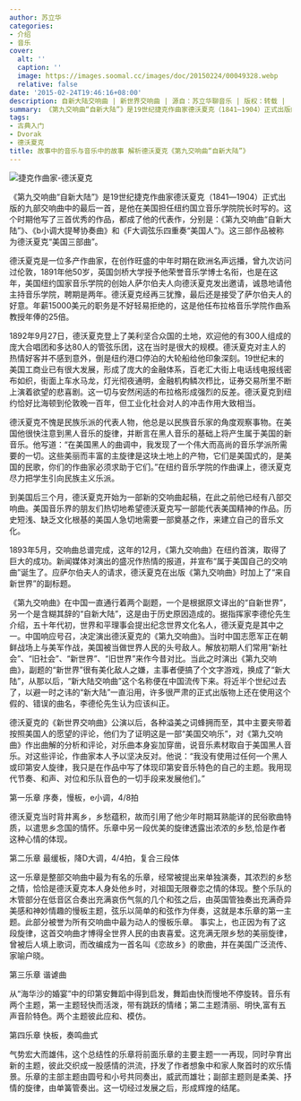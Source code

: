 ```yaml
---
author: 苏立华
categories:
- 介绍
- 音乐
cover:
  alt: ''
  caption: ''
  image: https://images.soomal.cc/images/doc/20150224/00049328.webp
  relative: false
date: '2015-02-24T19:46:16+08:00'
description: 自新大陆交响曲 | 新世界交响曲 | 源自：苏立华聊音乐 | 版权：转载 |  平均/总评分：10.00/40
summary: 《第九交响曲“自新大陆”》是19世纪捷克作曲家德沃夏克（1841―1904）正式出版的九部交响曲中的最后一首，是他在美国担任纽约国立音乐学院院长时写的。这个时期他写了三首优秀的作品，都成了他的代表作，分别是：《第九交响曲“自新大陆”》、《b小调大提琴协奏曲》和《F大调弦乐四重奏“美国人”》……
tags:
- 古典入门
- Dvorak
- 德沃夏克
title: 故事中的音乐与音乐中的故事 解析德沃夏克《第九交响曲“自新大陆”》
---
```


![捷克作曲家-德沃夏克](https://images.soomal.cc/images/doc/20150224/00049328.webp)





《第九交响曲“自新大陆”》是19世纪捷克作曲家德沃夏克（1841―1904）正式出版的九部交响曲中的最后一首，是他在美国担任纽约国立音乐学院院长时写的。这个时期他写了三首优秀的作品，都成了他的代表作，分别是：《第九交响曲“自新大陆”》、《b小调大提琴协奏曲》和《F大调弦乐四重奏“美国人”》。这三部作品被称为德沃夏克“美国三部曲”。

德沃夏克是一位多产作曲家，在创作旺盛的中年时期在欧洲名声远播，曾九次访问过伦敦，1891年他50岁，英国剑桥大学授予他荣誉音乐学博士名衔，也是在这年，美国纽约国家音乐学院的创始人萨尔伯夫人向德沃夏克发出邀请，诚恳地请他主持音乐学院，聘期是两年。德沃夏克经再三犹豫，最后还是接受了萨尔伯夫人的好意。年薪15000美元的职务是不好轻易拒绝的，这是他任布拉格音乐学院作曲系教授年俸的25倍。

1892年9月27日，德沃夏克登上了美利坚合众国的土地，欢迎他的有300人组成的庞大合唱团和多达80人的管弦乐团，这在当时是很大的规模。德沃夏克对主人的热情好客并不感到意外，倒是纽约港口停泊的大轮船给他印象深刻。19世纪末的美国工商业已有很大发展，形成了庞大的金融体系，百老汇大街上电话线电报线密布如织，街面上车水马龙，灯光彻夜通明，金融机构鳞次栉比，证券交易所里不断上演着欲望的悲喜剧。这一切与安然闲适的布拉格形成强烈的反差。德沃夏克到纽约恰好比海顿到伦敦晚一百年，但工业化社会对人的冲击作用大致相当。

德沃夏克不愧是民族乐派的代表人物，他总是以民族音乐家的角度观察事物。在美国他很快注意到黑人音乐的旋律，并断言在黑人音乐的基础上将产生属于美国的新音乐。他写道：“在美国黑人的曲调中，我发现了一个伟大而高尚的音乐学派所需要的一切。这些美丽而丰富的主旋律是这块土地上的产物，它们是美国式的，是美国的民歌，你们的作曲家必须求助于它们。”在纽约音乐学院的作曲课上，德沃夏克尽力把学生引向民族主义乐派。

到美国后三个月，德沃夏克开始为一部新的交响曲起稿，在此之前他已经有八部交响曲。美国音乐界的朋友们热切地希望德沃夏克写一部能代表美国精神的作品。历史短浅、缺乏文化根基的美国人急切地需要一部奠基之作，来建立自己的音乐文化。

1893年5月，交响曲总谱完成，这年的12月，《第九交响曲》在纽约首演，取得了巨大的成功。新闻媒体对演出的盛况作热情的报道，并宣布“属于美国自己的交响曲”诞生了。应萨尔伯夫人的请求，德沃夏克在出版《第九交响曲》时加上了“来自新世界”的副标题。

《第九交响曲》在中国一直通行着两个副题，一个是根据原文译出的“自新世界”，另一个是含糊其辞的“自新大陆”，这是由于历史原因造成的。据指挥家李德伦先生介绍，五十年代初，世界和平理事会提出纪念世界文化名人，德沃夏克是其中之一。中国响应号召，决定演出德沃夏克的《第九交响曲》。当时中国志愿军正在朝鲜战场上与美军作战，美国被当做世界人民的头号敌人。解放初期人们常用“新社会”、“旧社会”、“新世界”、“旧世界”来作今昔对比。当此之时演出《第九交响曲》，副题的“新世界”很有美化敌人之嫌，主事者便搞了个文字游戏，换成了“新大陆”，从那以后，“新大陆交响曲”这个名称便在中国流传下来。将近半个世纪过去了，以避一时之讳的“新大陆”一直沿用，许多很严肃的正式出版物上还在使用这个假的、错误的曲名，李德伦先生认为应该纠正。

德沃夏克的《新世界交响曲》公演以后，各种溢美之词蜂拥而至，其中主要夹带着按照美国人的愿望的评论，他们为了证明这是一部“美国交响乐”，对《第九交响曲》作出曲解的分析和评论，对乐曲本身妄加穿凿，说音乐素材取自于美国黑人音乐。对这些评论，作曲家本人予以坚决反对。他说：“我没有使用过任何一个黑人或印第安人旋律，我只是在作品中写了体现印第安音乐特色的自己的主题。我用现代节奏、和声、对位和乐队音色的一切手段来发展他们。”

第一乐章 序奏，慢板，e小调，4/8拍

德沃夏克当时背井离乡，乡愁蕴积，故而引用了他少年时期耳熟能详的民俗歌曲特质，以遣思乡念国的情怀。乐章中另一段优美的旋律透露出浓浓的乡愁,恰是作者这种心情的体现。

第二乐章 最缓板，降D大调，4/4拍，复合三段体

这一乐章是整部交响曲中最为有名的乐章，经常被提出来单独演奏，其浓烈的乡愁之情，恰恰是德沃夏克本人身处他乡时，对祖国无限眷恋之情的体现。整个乐队的木管部分在低音区合奏出充满哀伤气氛的几个和弦之后，由英国管独奏出充满奇异美感和神妙情趣的慢板主题，弦乐以简单的和弦作为伴奏，这就是本乐章的第一主题。此部分被誉为所有交响曲中最为动人的慢板乐章。 事实上，也正因为有了这段旋律，这首交响曲才博得全世界人民的由衷喜爱。这充满无限乡愁的美丽旋律，曾被后人填上歌词，而改编成为一首名叫《恋故乡》的歌曲，并在美国广泛流传、家喻户晓。

第三乐章 谐谑曲

从“海华沙的婚宴”中的印第安舞蹈中得到启发，舞蹈由快而慢地不停旋转。音乐有两个主题，第一主题轻快而活泼，带有跳跃的情绪；第二主题清丽、明快,富有五声音阶特色。两个主题彼此应和、模仿。

第四乐章 快板，奏鸣曲式

气势宏大而雄伟，这个总结性的乐章将前面乐章的主要主题一一再现，同时孕育出新的主题，彼此交织成一股感情的洪流，抒发了作者想象中和家人聚首时的欢乐情景。乐章的主部主题由圆号和小号共同奏出，威武而雄壮；副部主题则是柔美、抒情的旋律，由单簧管奏出。这一切经过发展之后，形成辉煌的结尾。
